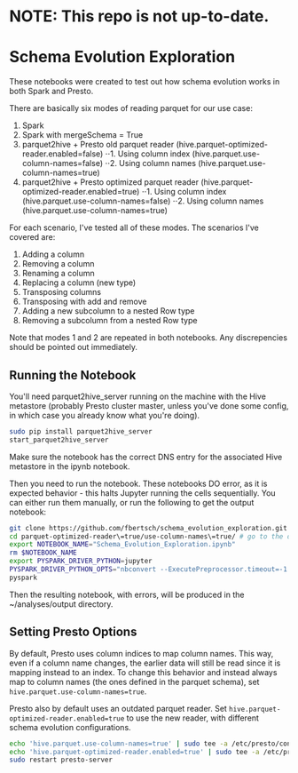# NOTE: This repo is not up-to-date.

# Schema Evolution Exploration

These notebooks were created to test out how schema evolution works in both Spark and Presto.

There are basically six modes of reading parquet for our use case:
1. Spark
2. Spark with mergeSchema = True
3. parquet2hive + Presto old parquet reader (hive.parquet-optimized-reader.enabled=false)
⋅⋅1. Using column index (hive.parquet.use-column-names=false)
⋅⋅2. Using column names (hive.parquet.use-column-names=true)
4. parquet2hive + Presto optimized parquet reader (hive.parquet-optimized-reader.enabled=true)
⋅⋅1. Using column index (hive.parquet.use-column-names=false)
⋅⋅2. Using column names (hive.parquet.use-column-names=true)

For each scenario, I've tested all of these modes. The scenarios I've covered are:
1. Adding a column
2. Removing a column
3. Renaming a column
4. Replacing a column (new type)
5. Transposing columns
6. Transposing with add and remove
7. Adding a new subcolumn to a nested Row type
8. Removing a subcolumn from a nested Row type

Note that modes 1 and 2 are repeated in both notebooks. Any discrepencies should be pointed out immediately.

## Running the Notebook

You'll need parquet2hive_server running on the machine with the Hive metastore (probably Presto cluster master, unless you've done some config, in which case you already know what you're doing).

```bash
sudo pip install parquet2hive_server
start_parquet2hive_server
```

Make sure the notebook has the correct DNS entry for the associated Hive metastore in the ipynb notebook.

Then you need to run the notebook. These notebooks DO error, as it is expected behavior - this halts Jupyter running the cells sequentially. You can either run them manually, or run the following to get the output notebook:

```bash
git clone https://github.com/fbertsch/schema_evolution_exploration.git
cd parquet-optimized-reader\=true/use-column-names\=true/ # go to the dir with appropriate presto config options
export NOTEBOOK_NAME="Schema_Evolution_Exploration.ipynb"
rm $NOTEBOOK_NAME
export PYSPARK_DRIVER_PYTHON=jupyter
PYSPARK_DRIVER_PYTHON_OPTS="nbconvert --ExecutePreprocessor.timeout=-1 --ExecutePreprocessor.kernel_name=python2 --to notebook --log-level=10 --execute \"../../${NOTEBOOK_NAME}\" --allow-errors --output-dir ./ " \
pyspark
```

Then the resulting notebook, with errors, will be produced in the ~/analyses/output directory.

## Setting Presto Options
By default, Presto uses column indices to map column names. This way, even if a column name changes, the earlier data will still be read since it is mapping instead to an index. To change this behavior and instead always map to column names (the ones defined in the parquet schema), set `hive.parquet.use-column-names=true`.

Presto also by default uses an outdated parquet reader. Set `hive.parquet-optimized-reader.enabled=true` to use the new reader, with different schema evolution configurations.

```bash
echo 'hive.parquet.use-column-names=true' | sudo tee -a /etc/presto/conf.dist/catalog/hive.properties
echo 'hive.parquet-optimized-reader.enabled=true' | sudo tee -a /etc/presto/conf.dist/catalog/hive.properties
sudo restart presto-server
```
